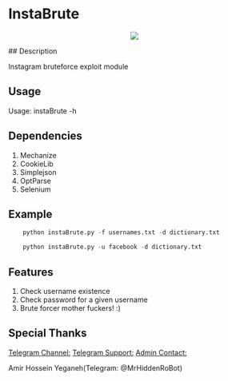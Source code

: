 # InstaBrute
<p align="center"><img src="http://forums.windowscentral.com/attachments/instagram/50396d1385186440t-947316_143336859186012_2088783896_n.png"</img></p>
## Description

Instagram bruteforce exploit module

## Usage

Usage: instaBrute -h

## Dependencies

1. Mechanize
2. CookieLib
3. Simplejson
4. OptParse
5. Selenium

## Example

```python
	python instaBrute.py -f usernames.txt -d dictionary.txt
```
```python
	python instaBrute.py -u facebook -d dictionary.txt
```	
## Features

1. Check username existence
2. Check password for a given username
3. Brute forcer mother fuckers! :)

## Special Thanks

[Telegram Channel:](https://Telegram.me/The404Hacking)
[Telegram Support:](https://Telegram.me/The404Hacking_Bot)
[Admin Contact:](https://Telegram.me/MrHiddenRoBot)

Amir Hossein Yeganeh(Telegram: @MrHiddenRoBot)
